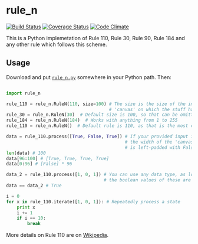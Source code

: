 # rule\_n

[![Build Status](https://travis-ci.org/randomdude999/rule_n.svg?branch=master)](https://travis-ci.org/randomdude999/rule_n)
[![Coverage Status](https://coveralls.io/repos/github/randomdude999/rule_n/badge.svg?branch=master)](https://coveralls.io/github/randomdude999/rule_n?branch=master)
[![Code Climate](https://codeclimate.com/github/randomdude999/rule_n/badges/gpa.svg)](https://codeclimate.com/github/randomdude999/rule_n)

This is a Python implemetation of Rule 110, Rule 30, Rule 90, Rule 184 and any other rule which follows this scheme.

## Usage

Download and put [`rule_n.py`](https://raw.githubusercontent.com/randomdude999/rule_n/master/rule_n.py) somewhere in your Python path. Then:

```python

import rule_n

rule_110 = rule_n.RuleN(110, size=100) # The size is the size of the imaginary
                                       # 'canvas' on which the stuff happens
rule_30 = rule_n.RuleN(30)  # Default size is 100, so that can be omitted
rule_184 = rule_n.RuleN(184)  # Works with anything from 1 to 255
rule_110 = rule_n.RuleN()  # Default rule is 110, as that is the most common

data = rule_110.process([True, False, True]) # If your provided input is not 
                                             # the width of the 'canvas', it
                                             # is left-padded with False's
len(data) # 100
data[96:100] # [True, True, True, True]
data[0:96] # [False] * 96

data_2 = rule_110.process([1, 0, 1]) # You can use any data type, as long as
                                     # the boolean values of these are correct
data == data_2 # True

i = 0
for x in rule_110.iterate([1, 0, 1]): # Repeatedly process a state
    print x
    i += 1
    if i == 10:
        break
```

More details on Rule 110 are on [Wikipedia](https://en.wikipedia.org/wiki/Rule_110).
